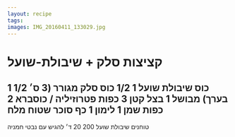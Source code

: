 ```yaml
---
layout: recipe
tags:
images: IMG_20160411_133029.jpg
---
```


# קציצות סלק + שיבולת-שועל
1 1/2 כוס שיבולת שועל
1 1/2 כוס סלק מגורר (3 ס׳ בערך) מבושל
1 בצל קטן
3 כפות פטרוזיליה / כוסברא
2 כפות שמן
1 לימון
1 כף סוכר שטוח
מלח
---
טוחנים שיבולת שועל
200 20 ד׳
להגיש עם נבטי חמניה
